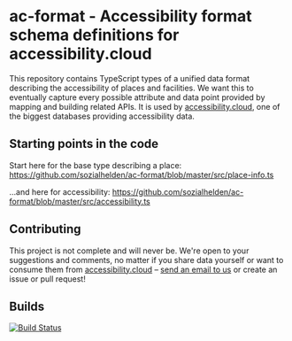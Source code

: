 # ac-format - Accessibility format schema definitions for accessibility.cloud

This repository contains TypeScript types of a unified data format describing the accessibility of places and facilities. We want this to eventually capture every possible attribute and data point provided by mapping and building related APIs. It is used by [accessibility.cloud](https://www.accessibility.cloud), one of the biggest databases providing accessibility data.

## Starting points in the code

Start here for the base type describing a place:
https://github.com/sozialhelden/ac-format/blob/master/src/place-info.ts

…and here for accessibility:
https://github.com/sozialhelden/ac-format/blob/master/src/accessibility.ts

## Contributing

This project is not complete and will never be. We're open to your suggestions and comments, no matter if you share data yourself or want to consume them from [accessibility.cloud](https://www.accessibility.cloud) – [send an email to us](support@accessibility.cloud) or create an issue or pull request!

## Builds

[![Build Status](https://travis-ci.org/sozialhelden/ac-format.svg?branch=master)](https://travis-ci.org/sozialhelden/ac-format)
